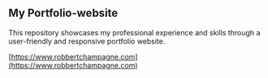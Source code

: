 ## My Portfolio-website

This repository showcases my professional experience and skills through a user-friendly and responsive portfolio website.

[https://www.robbertchampagne.com](https://www.robbertchampagne.com)